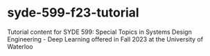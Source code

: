 # syde-599-f23-tutorial
Tutorial content for SYDE 599: Special Topics in Systems Design Engineering - Deep Learning offered in Fall 2023 at the University of Waterloo

